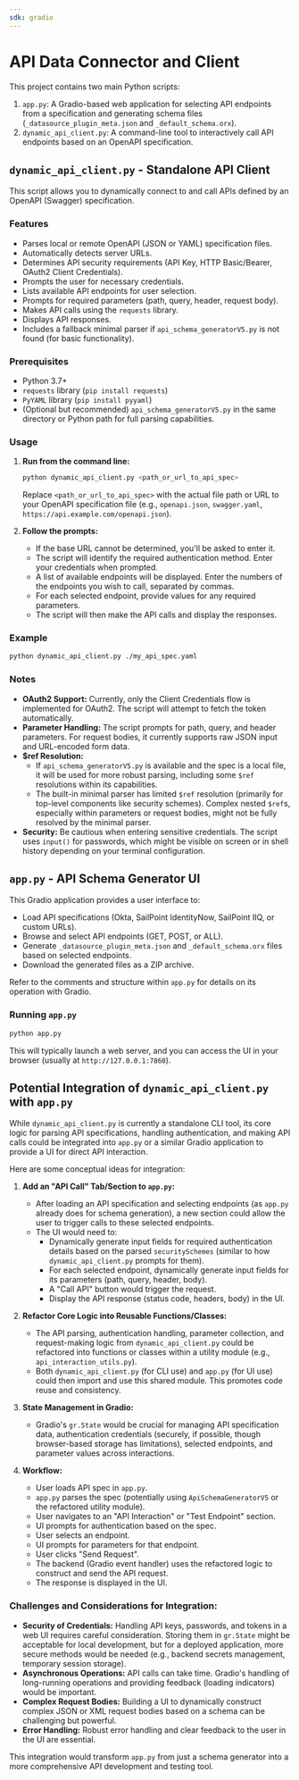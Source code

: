 ```yaml
---
sdk: gradio
---
```


# API Data Connector and Client

This project contains two main Python scripts:
1.  `app.py`: A Gradio-based web application for selecting API endpoints from a specification and generating schema files (`_datasource_plugin_meta.json` and `_default_schema.orx`).
2.  `dynamic_api_client.py`: A command-line tool to interactively call API endpoints based on an OpenAPI specification.

## `dynamic_api_client.py` - Standalone API Client

This script allows you to dynamically connect to and call APIs defined by an OpenAPI (Swagger) specification.

### Features

*   Parses local or remote OpenAPI (JSON or YAML) specification files.
*   Automatically detects server URLs.
*   Determines API security requirements (API Key, HTTP Basic/Bearer, OAuth2 Client Credentials).
*   Prompts the user for necessary credentials.
*   Lists available API endpoints for user selection.
*   Prompts for required parameters (path, query, header, request body).
*   Makes API calls using the `requests` library.
*   Displays API responses.
*   Includes a fallback minimal parser if `api_schema_generatorV5.py` is not found (for basic functionality).

### Prerequisites

*   Python 3.7+
*   `requests` library (`pip install requests`)
*   `PyYAML` library (`pip install pyyaml`)
*   (Optional but recommended) `api_schema_generatorV5.py` in the same directory or Python path for full parsing capabilities.

### Usage

1.  **Run from the command line:**
    ```bash
    python dynamic_api_client.py <path_or_url_to_api_spec>
    ```
    Replace `<path_or_url_to_api_spec>` with the actual file path or URL to your OpenAPI specification file (e.g., `openapi.json`, `swagger.yaml`, `https://api.example.com/openapi.json`).

2.  **Follow the prompts:**
    *   If the base URL cannot be determined, you'll be asked to enter it.
    *   The script will identify the required authentication method. Enter your credentials when prompted.
    *   A list of available endpoints will be displayed. Enter the numbers of the endpoints you wish to call, separated by commas.
    *   For each selected endpoint, provide values for any required parameters.
    *   The script will then make the API calls and display the responses.

### Example

```bash
python dynamic_api_client.py ./my_api_spec.yaml
```

### Notes

*   **OAuth2 Support:** Currently, only the Client Credentials flow is implemented for OAuth2. The script will attempt to fetch the token automatically.
*   **Parameter Handling:** The script prompts for path, query, and header parameters. For request bodies, it currently supports raw JSON input and URL-encoded form data.
*   **$ref Resolution:**
    *   If `api_schema_generatorV5.py` is available and the spec is a local file, it will be used for more robust parsing, including some `$ref` resolutions within its capabilities.
    *   The built-in minimal parser has limited `$ref` resolution (primarily for top-level components like security schemes). Complex nested `$ref`s, especially within parameters or request bodies, might not be fully resolved by the minimal parser.
*   **Security:** Be cautious when entering sensitive credentials. The script uses `input()` for passwords, which might be visible on screen or in shell history depending on your terminal configuration.

## `app.py` - API Schema Generator UI

This Gradio application provides a user interface to:
*   Load API specifications (Okta, SailPoint IdentityNow, SailPoint IIQ, or custom URLs).
*   Browse and select API endpoints (GET, POST, or ALL).
*   Generate `_datasource_plugin_meta.json` and `_default_schema.orx` files based on selected endpoints.
*   Download the generated files as a ZIP archive.

Refer to the comments and structure within `app.py` for details on its operation with Gradio.

### Running `app.py`

```bash
python app.py
```
This will typically launch a web server, and you can access the UI in your browser (usually at `http://127.0.0.1:7860`).

## Potential Integration of `dynamic_api_client.py` with `app.py`

While `dynamic_api_client.py` is currently a standalone CLI tool, its core logic for parsing API specifications, handling authentication, and making API calls could be integrated into `app.py` or a similar Gradio application to provide a UI for direct API interaction.

Here are some conceptual ideas for integration:

1.  **Add an "API Call" Tab/Section to `app.py`:**
    *   After loading an API specification and selecting endpoints (as `app.py` already does for schema generation), a new section could allow the user to trigger calls to these selected endpoints.
    *   The UI would need to:
        *   Dynamically generate input fields for required authentication details based on the parsed `securitySchemes` (similar to how `dynamic_api_client.py` prompts for them).
        *   For each selected endpoint, dynamically generate input fields for its parameters (path, query, header, body).
        *   A "Call API" button would trigger the request.
        *   Display the API response (status code, headers, body) in the UI.

2.  **Refactor Core Logic into Reusable Functions/Classes:**
    *   The API parsing, authentication handling, parameter collection, and request-making logic from `dynamic_api_client.py` could be refactored into functions or classes within a utility module (e.g., `api_interaction_utils.py`).
    *   Both `dynamic_api_client.py` (for CLI use) and `app.py` (for UI use) could then import and use this shared module. This promotes code reuse and consistency.

3.  **State Management in Gradio:**
    *   Gradio's `gr.State` would be crucial for managing API specification data, authentication credentials (securely, if possible, though browser-based storage has limitations), selected endpoints, and parameter values across interactions.

4.  **Workflow:**
    *   User loads API spec in `app.py`.
    *   `app.py` parses the spec (potentially using `ApiSchemaGeneratorV5` or the refactored utility module).
    *   User navigates to an "API Interaction" or "Test Endpoint" section.
    *   UI prompts for authentication based on the spec.
    *   User selects an endpoint.
    *   UI prompts for parameters for that endpoint.
    *   User clicks "Send Request".
    *   The backend (Gradio event handler) uses the refactored logic to construct and send the API request.
    *   The response is displayed in the UI.

### Challenges and Considerations for Integration:

*   **Security of Credentials:** Handling API keys, passwords, and tokens in a web UI requires careful consideration. Storing them in `gr.State` might be acceptable for local development, but for a deployed application, more secure methods would be needed (e.g., backend secrets management, temporary session storage).
*   **Asynchronous Operations:** API calls can take time. Gradio's handling of long-running operations and providing feedback (loading indicators) would be important.
*   **Complex Request Bodies:** Building a UI to dynamically construct complex JSON or XML request bodies based on a schema can be challenging but powerful.
*   **Error Handling:** Robust error handling and clear feedback to the user in the UI are essential.

This integration would transform `app.py` from just a schema generator into a more comprehensive API development and testing tool.
